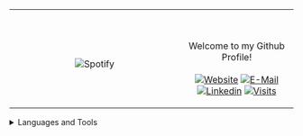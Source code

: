 <table width="100%"> 
  <tr>
  <td width="60%" align="center">
      
&nbsp; <br> ![Spotify](https://novatorem-two-ruby.vercel.app/api/spotify)

  </td>
  <td width="40%">

  <br><p align="center"> Welcome to my Github Profile! <br><br>
    [![Website](https://img.shields.io/badge/my%20stuff-website-blue?style=flat-square&logo=github)](https://jonathan-r0.github.io)
    [![E-Mail](https://img.shields.io/badge/email-reveal-2a8?style=flat-square&logo=gmail&logoColor=white)](https://mailhide.io/e/OO0HCCzs)
    [![Linkedin](https://img.shields.io/badge/linked-in-369?style=flat-square&logo=linkedin&logoColor=white&color=blue)](https://www.linkedin.com/in/jonathan-rosenblatt-7b38981b4/)
    [![Visits](https://komarev.com/ghpvc/?username=Jonathan-R0&logo=GitHub&label=github%20visits&color=336699&logoColor=white&style=flat-square)](https://github.com/Jonathan-R0)
  </p>
  </td>
</table>



<details>
<summary>Languages and Tools</summary>
  <pre> 
  <img src="https://img.shields.io/badge/-GitHub-181717?style=flat-square&logo=github" alt="Github">
  <img src="http://img.shields.io/badge/-C-A8B9CC?style=flat-square&logo=c&logoColor=ffffff" alt="C">
  <img src="https://img.shields.io/badge/-C++-A8B9CC?style=flat-square&logo=cplusplus&logoColor=ffffff" alt="C++">
  <img src="https://img.shields.io/badge/C++-Solutions-blue.svg?style=flat&logo=cplusplus&logoColor=ffffff" alt="C++">
  <img src="https://img.shields.io/badge/-Git-%23F05032?style=flat-square&logo=git&logoColor=%23ffffff" alt="Gi">
  <img src="https://img.shields.io/badge/-GitHub-181717?style=flat-square&logo=github" alt="Github">
  <img src="http://img.shields.io/badge/-Vim-007ACC?style=flat-square&logo=vim&logoColor=ffffff" alt="Vim">
  <img src="http://img.shields.io/badge/-Python-3776AB?style=flat-square&logo=python&logoColor=ffffff" alt="Python">
  <img src="http://img.shields.io/badge/-Java-5B4638?style=flat-square&logo=java&logoColor=ffffff" alt="Java">
  <img src="http://img.shields.io/badge/-Linux-A8B9CC?style=flat-square&logo=Linux&logoColor=ffffff" alt="Linux">
  <img src="https://img.shields.io/badge/-HTML5-%23E44D27?style=flat-square&logo=html5&logoColor=ffffff" alt="HTML">
  <img src="https://img.shields.io/badge/-Markdown-000000?style=flat-square&logo=markdown" alt="Markdown">
  <img src="http://img.shields.io/badge/-VS%20Code-007ACC?style=flat-square&logo=visual-studio-code&logoColor=ffffff" alt="VS-cCode">
  <img src="http://img.shields.io/badge/-TypeScript-A8B9CC?style=flat-square&logo=typescript&logoColor=ffffff" alt="TypeScript">
  <img src="http://img.shields.io/badge/-JavaScript-A8B9CC?style=flat-square&logo=javascript&logoColor=ffffff" alt="JavaScript">
  </pre>
</details>

[//]: <> (The `&nbsp;` is to have Aphelion take up more space)
